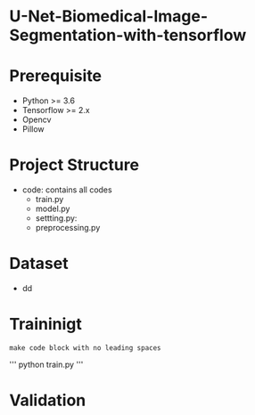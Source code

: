 # U-Net-Biomedical-Image-Segmentation-with-tensorflow

# Prerequisite </br>
 * Python >= 3.6</br>
 * Tensorflow >= 2.x</br>
 * Opencv</br>
 * Pillow</br>

# Project Structure </br>
 * code: contains all codes
   * train.py
   * model.py
   * settting.py: 
   * preprocessing.py

# Dataset </br>
 * dd

# Traininigt </br>
```
make code block with no leading spaces
```
'''
python train.py
'''
# Validation

